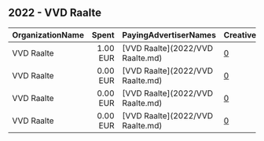 ## 2022 - VVD Raalte 
|OrganizationName|Spent|PayingAdvertiserNames|CreativeUrls|Impressions|Genders|AgeBrackets|CountryCodes|BillingAddresses|CandidateBallotInformation|
|:---|---:|:---|:---|---:|:---|:---|:---|:---|:---|
|VVD Raalte|1.00 EUR|[VVD Raalte](2022/VVD Raalte.md)|[0](https://www.snap.com/political-ads/asset/ba89460d98b4613fe389f36d0a25d1ddf8bbbf432a37c69e4915618dfe2e4199?mediaType=jpg)|368||18+|netherlands|NL|VVD Raalte Alexander Kreule|
|VVD Raalte|0.00 EUR|[VVD Raalte](2022/VVD Raalte.md)|[0](https://www.snap.com/political-ads/asset/f576d92a88a18b0cf22f956b2a60ba1051f0df4994a321cffca31c0a3faa41a8?mediaType=jpg)|46||18+|netherlands|NL|VVD Raalte Alexander Kreule|
|VVD Raalte|0.00 EUR|[VVD Raalte](2022/VVD Raalte.md)|[0](https://www.snap.com/political-ads/asset/3fe9c28cb2601f74d780a285609de6ffa0187f8df27abc509d9d142b2a630c61?mediaType=mp4)|151||18+|netherlands|NL|VVD Raalte Alexander Kreule|
|VVD Raalte|0.00 EUR|[VVD Raalte](2022/VVD Raalte.md)|[0](https://www.snap.com/political-ads/asset/87134b13d3013311b05a832986b029d6e719541b800171342941f3e2f2a36ed5?mediaType=mp4)|143||18+|netherlands|NL|VVD Raalte Alexander Kreule|
